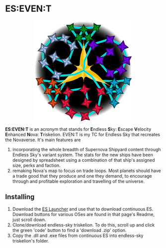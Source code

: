 # ES:EVEN:T

<p align="center">
  <img src="https://raw.githubusercontent.com/SharkyNebula/Supernova-Shipyard-Source/main/Blends%20-%20UI/Triskele%20with%20Triquetra/Triskele%20with%20Triquetra%20Badge%400.5x.png" alt="ES:EVENT Badge"/>
</p>

**ES:EVEN:T** is an acronym that stands for **E**ndless **S**ky: **E**scape **V**elocity **E**nhanced **N**ova: **T**riskelion. EVEN:T is my TC for Endless Sky that recreates the Novaverse. It's main features are
1) incorporating the whole breadth of Supernova Shipyard content through Endless Sky's variant system. The stats for the new ships have been designed by spreadsheet using a combination of that ship's assigned size, perks and faction.
2) remaking Nova's map to focus on trade loops. Most planets should have a trade good that they produce and one they demand, to encourage through and profitable exploration and travelling of the universe.

## Installing
1) Download the [ES Launcher](https://github.com/EndlessSkyCommunity/ESLauncher2) and use that to download continuous ES. Download buttons for various OSes are found in that page's Readme, just scroll down.
3) Clone/download endless-sky triskelion. To do this, scroll up and click the green 'code' button to find a 'download .zip' option.
4) Copy the .dll and .exe files from continuous ES into endless-sky triskelion's folder.
